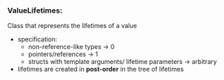 ### ValueLifetimes: 
Class that represents the lifetimes of a value

- specification:
  - non-reference-like types -> 0
  - pointers/references -> 1
  - structs with template arguments/
    lifetime parameters -> arbitrary
- lifetimes are created in **post-order** in the tree of lifetimes
